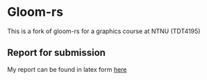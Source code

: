 # Gloom-rs

This is a fork of gloom-rs for a graphics course at NTNU (TDT4195)

## Report for submission

My report can be found in latex form [here](https://www.overleaf.com/read/vfctcktgxysj)